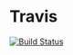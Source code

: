 # Travis
[![Build Status](https://travis-ci.org/tjgriffi/Travis.svg?branch=master)](https://travis-ci.org/tjgriffi/Travis)
